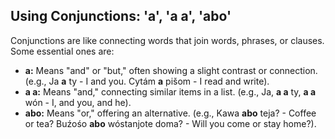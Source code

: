## Using Conjunctions: 'a', 'a a', 'abo'

Conjunctions are like connecting words that join words, phrases, or clauses. Some essential ones are:

* **a:** Means "and" or "but," often showing a slight contrast or connection. (e.g., Ja **a** ty - I and you. Cytám **a** pišom - I read and write).
* **a a:** Means "and," connecting similar items in a list. (e.g., Ja, **a a** ty, **a a** wón - I, and you, and he).
* **abo:** Means "or," offering an alternative. (e.g., Kawa **abo** teja? - Coffee or tea? Buźośo **abo** wóstanjote doma? - Will you come or stay home?).